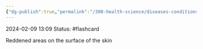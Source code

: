 ```yaml
---
{"dg-publish":true,"permalink":"/300-health-science/diseases-conditions/atopic-dermatitis/","updated":"2024-03-01T08:57:57.096-06:00"}
---
```


2024-02-09
13:09
Status: #flashcard

 Reddened areas on the surface of the skin